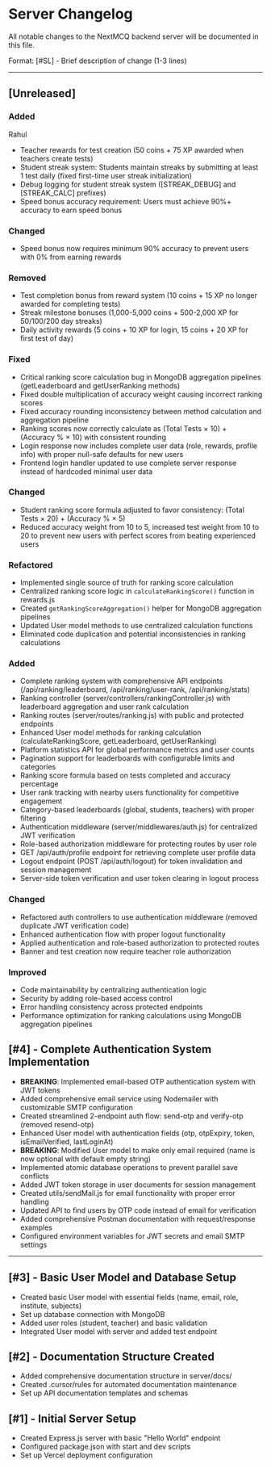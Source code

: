 # Server Changelog

All notable changes to the NextMCQ backend server will be documented in this file.

Format: [#SL] - Brief description of change (1-3 lines)

---

## [Unreleased]
### Added
Rahul
- Teacher rewards for test creation (50 coins + 75 XP awarded when teachers create tests)
- Student streak system: Students maintain streaks by submitting at least 1 test daily (fixed first-time user streak initialization)
- Debug logging for student streak system ([STREAK_DEBUG] and [STREAK_CALC] prefixes)
- Speed bonus accuracy requirement: Users must achieve 90%+ accuracy to earn speed bonus

### Changed
- Speed bonus now requires minimum 90% accuracy to prevent users with 0% from earning rewards

### Removed
- Test completion bonus from reward system (10 coins + 15 XP no longer awarded for completing tests)
- Streak milestone bonuses (1,000-5,000 coins + 500-2,000 XP for 50/100/200 day streaks)
- Daily activity rewards (5 coins + 10 XP for login, 15 coins + 20 XP for first test of day)

### Fixed
- Critical ranking score calculation bug in MongoDB aggregation pipelines (getLeaderboard and getUserRanking methods)
- Fixed double multiplication of accuracy weight causing incorrect ranking scores
- Fixed accuracy rounding inconsistency between method calculation and aggregation pipeline
- Ranking scores now correctly calculate as (Total Tests × 10) + (Accuracy % × 10) with consistent rounding
- Login response now includes complete user data (role, rewards, profile info) with proper null-safe defaults for new users
- Frontend login handler updated to use complete server response instead of hardcoded minimal user data

### Changed
- Student ranking score formula adjusted to favor consistency: (Total Tests × 20) + (Accuracy % × 5)
- Reduced accuracy weight from 10 to 5, increased test weight from 10 to 20 to prevent new users with perfect scores from beating experienced users

### Refactored
- Implemented single source of truth for ranking score calculation
- Centralized ranking score logic in `calculateRankingScore()` function in rewards.js
- Created `getRankingScoreAggregation()` helper for MongoDB aggregation pipelines
- Updated User model methods to use centralized calculation functions
- Eliminated code duplication and potential inconsistencies in ranking calculations

### Added
- Complete ranking system with comprehensive API endpoints (/api/ranking/leaderboard, /api/ranking/user-rank, /api/ranking/stats)
- Ranking controller (server/controllers/rankingController.js) with leaderboard aggregation and user rank calculation
- Ranking routes (server/routes/ranking.js) with public and protected endpoints
- Enhanced User model methods for ranking calculation (calculateRankingScore, getLeaderboard, getUserRanking)
- Platform statistics API for global performance metrics and user counts
- Pagination support for leaderboards with configurable limits and categories
- Ranking score formula based on tests completed and accuracy percentage
- User rank tracking with nearby users functionality for competitive engagement
- Category-based leaderboards (global, students, teachers) with proper filtering
- Authentication middleware (server/middlewares/auth.js) for centralized JWT verification
- Role-based authorization middleware for protecting routes by user role
- GET /api/auth/profile endpoint for retrieving complete user profile data
- Logout endpoint (POST /api/auth/logout) for token invalidation and session management
- Server-side token verification and user token clearing in logout process

### Changed
- Refactored auth controllers to use authentication middleware (removed duplicate JWT verification code)
- Enhanced authentication flow with proper logout functionality
- Applied authentication and role-based authorization to protected routes
- Banner and test creation now require teacher role authorization

### Improved
- Code maintainability by centralizing authentication logic
- Security by adding role-based access control
- Error handling consistency across protected endpoints
- Performance optimization for ranking calculations using MongoDB aggregation pipelines

## [#4] - Complete Authentication System Implementation
- **BREAKING**: Implemented email-based OTP authentication system with JWT tokens
- Added comprehensive email service using Nodemailer with customizable SMTP configuration
- Created streamlined 2-endpoint auth flow: send-otp and verify-otp (removed resend-otp)
- Enhanced User model with authentication fields (otp, otpExpiry, token, isEmailVerified, lastLoginAt)
- **BREAKING**: Modified User model to make only email required (name is now optional with default empty string)
- Implemented atomic database operations to prevent parallel save conflicts
- Added JWT token storage in user documents for session management
- Created utils/sendMail.js for email functionality with proper error handling
- Updated API to find users by OTP code instead of email for verification
- Added comprehensive Postman documentation with request/response examples
- Configured environment variables for JWT secrets and email SMTP settings

---

## [#3] - Basic User Model and Database Setup
- Created basic User model with essential fields (name, email, role, institute, subjects)
- Set up database connection with MongoDB
- Added user roles (student, teacher) and basic validation
- Integrated User model with server and added test endpoint

## [#2] - Documentation Structure Created
- Added comprehensive documentation structure in server/docs/
- Created .cursor/rules for automated documentation maintenance
- Set up API documentation templates and schemas

## [#1] - Initial Server Setup
- Created Express.js server with basic "Hello World" endpoint
- Configured package.json with start and dev scripts
- Set up Vercel deployment configuration
